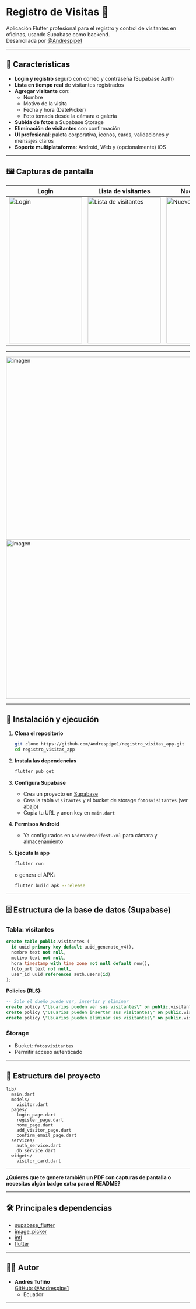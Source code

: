# Registro de Visitas 🏢

Aplicación Flutter profesional para el registro y control de visitantes en oficinas, usando Supabase como backend.  
Desarrollada por [@Andrespipe1](https://github.com/Andrespipe1)

---

## 📱 Características

- **Login y registro** seguro con correo y contraseña (Supabase Auth)
- **Lista en tiempo real** de visitantes registrados
- **Agregar visitante** con:
  - Nombre
  - Motivo de la visita
  - Fecha y hora (DatePicker)
  - Foto tomada desde la cámara o galería
- **Subida de fotos** a Supabase Storage
- **Eliminación de visitantes** con confirmación
- **UI profesional**: paleta corporativa, iconos, cards, validaciones y mensajes claros
- **Soporte multiplataforma**: Android, Web y (opcionalmente) iOS

---

## 🖼️ Capturas de pantalla


| Login | Lista de visitantes | Nuevo visitante |
|-------|--------------------|-----------------|
| <img width="200" height="400" alt="Login" src="https://github.com/user-attachments/assets/2694095c-4a1b-49aa-a73f-90da231c7a3d" /> | <img width="200" height="400" alt="Lista de visitantes" src="https://github.com/user-attachments/assets/9dd0a193-ea58-4531-9531-dc16b36f1dce" /> | <img width="200" height="400" alt="Nuevo visitante" src="https://github.com/user-attachments/assets/3fd1cdca-7aca-41f6-87ee-da2ef45b5f4a" /> |
---
<img width="900" height="500" alt="imagen" src="https://github.com/user-attachments/assets/0e6f5780-e09c-4a67-b7be-d4e4022e04de" />
<img width="589" height="435" alt="imagen" src="https://github.com/user-attachments/assets/34184d61-2cb0-494c-9b96-bfc50f6f3e1b" />

---
## 🚀 Instalación y ejecución

1. **Clona el repositorio**
   ```sh
   git clone https://github.com/Andrespipe1/registro_visitas_app.git
   cd registro_visitas_app
   ```

2. **Instala las dependencias**
   ```sh
   flutter pub get
   ```

3. **Configura Supabase**
   - Crea un proyecto en [Supabase](https://app.supabase.com/)
   - Crea la tabla `visitantes` y el bucket de storage `fotosvisitantes` (ver abajo)
   - Copia tu URL y anon key en `main.dart`

4. **Permisos Android**
   - Ya configurados en `AndroidManifest.xml` para cámara y almacenamiento

5. **Ejecuta la app**
   ```sh
   flutter run
   ```
   o genera el APK:
   ```sh
   flutter build apk --release
   ```

---

## 🗄️ Estructura de la base de datos (Supabase)

### Tabla: visitantes

```sql
create table public.visitantes (
  id uuid primary key default uuid_generate_v4(),
  nombre text not null,
  motivo text not null,
  hora timestamp with time zone not null default now(),
  foto_url text not null,
  user_id uuid references auth.users(id)
);
```

**Policies (RLS):**
```sql
-- Solo el dueño puede ver, insertar y eliminar
create policy \"Usuarios pueden ver sus visitantes\" on public.visitantes for select using (auth.uid() = user_id);
create policy \"Usuarios pueden insertar sus visitantes\" on public.visitantes for insert with check (auth.uid() = user_id);
create policy \"Usuarios pueden eliminar sus visitantes\" on public.visitantes for delete using (auth.uid() = user_id);
```

### Storage

- Bucket: `fotosvisitantes`
- Permitir acceso autenticado

---

## 📁 Estructura del proyecto

```
lib/
  main.dart
  models/
    visitor.dart
  pages/
    login_page.dart
    register_page.dart
    home_page.dart
    add_visitor_page.dart
    confirm_email_page.dart
  services/
    auth_service.dart
    db_service.dart
  widgets/
    visitor_card.dart
```

---

**¿Quieres que te genere también un PDF con capturas de pantalla o necesitas algún badge extra para el README?**

---

## 🛠️ Principales dependencias

- [supabase_flutter](https://pub.dev/packages/supabase_flutter)
- [image_picker](https://pub.dev/packages/image_picker)
- [intl](https://pub.dev/packages/intl)
- [flutter](https://flutter.dev/)

---

## 👨‍💻 Autor

- **Andrés Tufiño**  
  [GitHub: @Andrespipe1](https://github.com/Andrespipe1)
  - Ecuador

---
